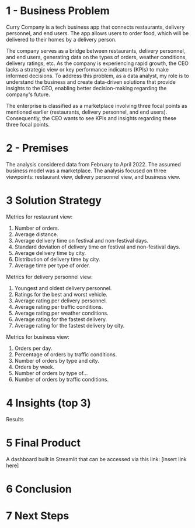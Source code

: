 # 1 - Business Problem
Curry Company is a tech business app that connects restaurants, delivery personnel, and end users. The app allows users to order food, which will be delivered to their homes by a delivery person.

The company serves as a bridge between restaurants, delivery personnel, and end users, generating data on the types of orders, weather conditions, delivery ratings, etc. As the company is experiencing rapid growth, the CEO lacks a strategic view or key performance indicators (KPIs) to make informed decisions. To address this problem, as a data analyst, my role is to understand the business and create data-driven solutions that provide insights to the CEO, enabling better decision-making regarding the company's future.

The enterprise is classified as a marketplace involving three focal points as mentioned earlier (restaurants, delivery personnel, and end users). Consequently, the CEO wants to see KPIs and insights regarding these three focal points.

# 2 - Premises
The analysis considered data from February to April 2022.
The assumed business model was a marketplace.
The analysis focused on three viewpoints: restaurant view, delivery personnel view, and business view.

# 3 Solution Strategy

Metrics for restaurant view:
  1. Number of orders.
  2. Average distance.
  3. Average delivery time on festival and non-festival days.
  4. Standard deviation of delivery time on festival and non-festival days.
  5. Average delivery time by city.
  6. Distribution of delivery time by city.
  7. Average time per type of order.

Metrics for delivery personnel view:
  1. Youngest and oldest delivery personnel.
  2. Ratings for the best and worst vehicle.
  3. Average rating per delivery personnel.
  4. Average rating per traffic conditions.
  5. Average rating per weather conditions.
  6. Average rating for the fastest delivery.
  7. Average rating for the fastest delivery by city.

Metrics for business view:
  1. Orders per day.
  2. Percentage of orders by traffic conditions.
  3. Number of orders by type and city.
  4. Orders by week.
  5. Number of orders by type of...
  6. Number of orders by traffic conditions.

# 4 Insights (top 3)
Results

# 5 Final Product
A dashboard built in Streamlit that can be accessed via this link: [insert link here]

# 6 Conclusion

# 7 Next Steps
